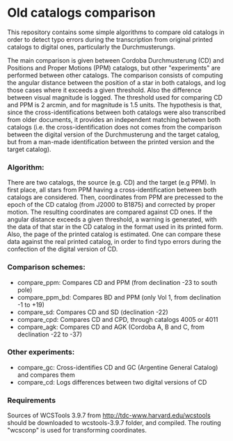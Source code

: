 # Old catalogs comparison

This repository contains some simple algorithms to compare old catalogs in order to detect typo errors during the transcription from original printed catalogs to digital ones, particularly the Durchmusterungs.

The main comparison is given between Cordoba Durchmusterung (CD) and Positions and Proper Motions (PPM) catalogs, but other "experiments" are performed between other catalogs.
The comparison consists of computing the angular distance between the position of a star in both catalogs, and log those cases where it exceeds a given threshold. Also the difference between visual magnitude is logged.
The threshold used for comparing CD and PPM is 2 arcmin, and for magnitude is 1.5 units.
The hypothesis is that, since the cross-identifications between both catalogs were also transcribed from older documents, it provides an independent matching between both catalogs (i.e. the cross-identification does not comes from the comparison between the digital version of the Durchmusterung and the target catalog, but from a man-made identification between the printed version and the target catalog).

### Algorithm:

There are two catalogs, the source (e.g. CD) and the target (e.g PPM).
In first place, all stars from PPM having a cross-identification between both catalogs are considered. Then, coordinates from PPM are precessed
to the epoch of the CD catalog (from J2000 to B1875) and corrected by
proper motion. The resulting coordinates are compared against CD ones.
If the angular distance exceeds a given threshold, a warning is generated, with the data of that star in the CD catalog in the format
used in its printed form. Also, the page of the printed catalog is
estimated.
One can compare these data against the real printed catalog, in order to
find typo errors during the confection of the digital version of CD.  

### Comparison schemes:

- compare_ppm: Compares CD and PPM (from declination -23 to south pole)
- compare_ppm_bd: Compares BD and PPM (only Vol 1, from declination -1 to +19)
- compare_sd: Compares CD and SD (declination -22)
- compare_cpd: Compares CD and CPD, through catalogs 4005 or 4011
- compare_agk: Compares CD and AGK (Cordoba A, B and C, from declination -22 to -37)

### Other experiments:

- compare_gc: Cross-identifies CD and GC (Argentine General Catalog) and compares them
- compare_cd: Logs differences between two digital versions of CD

### Requirements

Sources of WCSTools 3.9.7 from http://tdc-www.harvard.edu/wcstools should be downloaded to wcstools-3.9.7 folder, and compiled.
The routing "wcsconp" is used for transforming coordinates.

